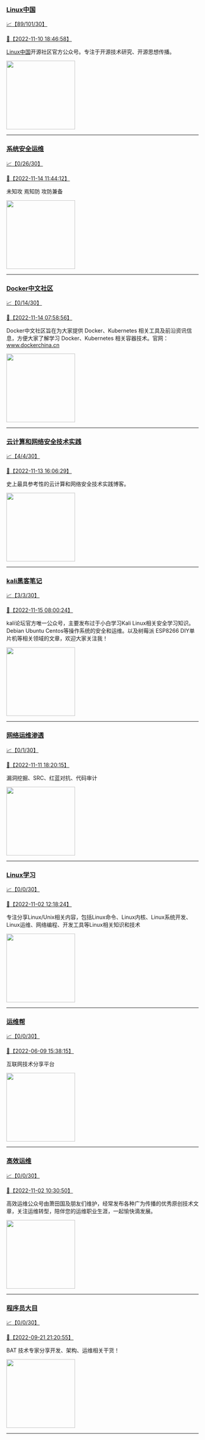
### [Linux中国](http://wechat.doonsec.com/wechat_echarts/?biz=MjM5NjQ4MjYwMQ==)

[:chart_with_upwards_trend:【89/101/30】](http://wechat.doonsec.com/wechat_echarts/?biz=MjM5NjQ4MjYwMQ==)

[:camera_flash:【2022-11-10 18:46:58】](https://mp.weixin.qq.com/s?__biz=MjM5NjQ4MjYwMQ==&mid=2664669874&idx=1&sn=24b2258a366fd6205a63006cbc07b91e&chksm=bdcf99f48ab810e2828eb0ea1f6dee561166ce9c3712aa296b65d4e7e053040e0db35664e3d3&scene=27&key=8f8a3e3ccb816a7ffd5431504f51721172c95c9031396b342d7d410ad9f5fe4436ad99c6a89d4709dffd4299e6678f50498b4e0a0cb2c3e6be36a9f542e4ec93c12075b342283002176c3a85a150bda8c99159e59330683e9b15d7f33097eb83898b7ab299d1434f5a9c0de50e77086e7ad08bdc53bf6f83616837643919ac44&ascene=15&uin=MTA3Mzc3OTIzNQ%3D%3D&devicetype=Windows+Server+2016+x64&version=63070517&lang=zh_CN&session_us=gh_630452116db5&exportkey=n_ChQIAhIQAN1ejM9Yco6SMaNrr%2B3D1hL5AQIE97dBBAEAAAAAAMcIOWM2jBIAAAAOpnltbLcz9gKNyK89dVj0U6t99BMit18Zc15gbCdcPcUI2ZZT3g9X%2FURpBctu78MbCiUPtUFz1PpJtLI4r00rY%2B9LpFyJdzr0s72YQsalwNpQ34iTUNmtMexYJz%2F5IEMTYY1a3B03wcq6JrFnaJK3kXI9MsKxg1A%2FVFfAbyqxhzm%2BV5pcwsSAtLk%2FEyYzuw0W5l7gBAFYj%2BraDE83piMXANmVQdk8kkAvGcwKXZPt6dJTf8by%2FgVByAqqVFQMSf0BuxF13miDa1n%2BMmy5G2cWfx%2F0JahJpmrPSpDyaNY0qKF%2Fnw%3D%3D&acctmo&scene=27#wechat_redirect)

[Linux中国](https://linux.cn/)开源社区官方公众号。专注于开源技术研究、开源思想传播。

<img align="top" width="180" src="http://open.weixin.qq.com/qr/code?username=gh_52ef55f8adfd" alt="" />

---


### [系统安全运维](http://wechat.doonsec.com/wechat_echarts/?biz=Mzk0NjE0NDc5OQ==)

[:chart_with_upwards_trend:【0/26/30】](http://wechat.doonsec.com/wechat_echarts/?biz=Mzk0NjE0NDc5OQ==)

[:camera_flash:【2022-11-14 11:44:12】](https://mp.weixin.qq.com/s?__biz=Mzk0NjE0NDc5OQ==&mid=2247512003&idx=1&sn=8374f9c7aee2c26afb6356ce0544eac3&chksm=c3087cb3f47ff5a5652c26ddfd909025202f51fe449b2de721fdfb0a6169914ba529cbcb690f&scene=27#wechat_redirect)

未知攻 焉知防 攻防兼备

<img align="top" width="180" src="http://open.weixin.qq.com/qr/code?username=gh_2c298b630170" alt="" />

---


### [Docker中文社区](http://wechat.doonsec.com/wechat_echarts/?biz=MzI1NzI5NDM4Mw==)

[:chart_with_upwards_trend:【0/14/30】](http://wechat.doonsec.com/wechat_echarts/?biz=MzI1NzI5NDM4Mw==)

[:camera_flash:【2022-11-14 07:58:56】](https://mp.weixin.qq.com/s?__biz=MzI1NzI5NDM4Mw==&mid=2247493983&idx=1&sn=3af1b91252c657305e2aef136da0c506&chksm=ea1b001fdd6c8909ece135dd7d3efed1209af25ba045a5ed9d7e426aa58606b4d6885f1e4f2e&scene=27&key=c88249d6eb3dd7a76e90645c10c6d514af4e4d0d9d2c122e3d4bce59921a126573ec8df1560072f16f5d8ef64b1729715132a2d9c66f89963c0cf59caa83e91c850f64e43b8725836dae762578f4335dbb7a4b3caeba71d4d2d0191025d2397a1fb972f99af46346ea3bd99fc2ee5ae4486ed74b01ad0d822fa67e88fa85e1a3&ascene=15&uin=NTY2NTA4NjQ%3D&devicetype=Windows+Server+2016+x64&version=63070517&lang=zh_CN&session_us=gh_fb242c15300f&exportkey=n_ChQIAhIQO%2BpacUga1Mbf8JrJ5HY6aRL4AQIE97dBBAEAAAAAAK9PBBj4lEIAAAAOpnltbLcz9gKNyK89dVj0WUBtgfEHwmiV0b9k1QBGKYIkPPaFkeT5HaXtlosO1vikTDenAW%2FhjxRal%2BlO1DAcIm6q3rtQEJJUZJO1Q8%2Fq%2BGdR4pRcK0uWs%2BUfVodcqWUIninkiq6%2BaeN2p461LJNdZOJHax5P9k75Adj%2BzQn53r%2F4Un9t2%2BykoGMhCJco8Ev%2Bhwz9kMio8RkK6bazSUmcN0f%2FRS8NHgRx9jCcUYJySqTdU4WZMicdf9R1nhMbPHnRH3cywUPoPHSt7%2FlCAEnRctw95MNR6SN8H%2BBgW1wr0SpT&acctmode=0&pass_&scene=27#wechat_redirect)

Docker中文社区旨在为大家提供 Docker、Kubernetes 相关工具及前沿资讯信息，方便大家了解学习 Docker、Kubernetes 相关容器技术。官网：www.dockerchina.cn

<img align="top" width="180" src="http://open.weixin.qq.com/qr/code?username=gh_8620cb9f61a5" alt="" />

---


### [云计算和网络安全技术实践](http://wechat.doonsec.com/wechat_echarts/?biz=MzA3MjM5MDc2Nw==)

[:chart_with_upwards_trend:【4/4/30】](http://wechat.doonsec.com/wechat_echarts/?biz=MzA3MjM5MDc2Nw==)

[:camera_flash:【2022-11-13 16:06:29】](https://mp.weixin.qq.com/s?__biz=MzA3MjM5MDc2Nw==&mid=2650747250&idx=1&sn=8e58867b4d3b0e014aebc1f97f7d0011&chksm=87149072b0631964313c582e7e18d7d224ff1acadec90b8a53309b0cf94e442f9a437c802bbb&scene=27#wechat_redirect)

史上最具参考性的云计算和网络安全技术实践博客。

<img align="top" width="180" src="http://open.weixin.qq.com/qr/code?username=gh_34d6b0cb5633" alt="" />

---


### [kali黑客笔记](http://wechat.doonsec.com/wechat_echarts/?biz=MzkxMzIwNTY1OA==)

[:chart_with_upwards_trend:【3/3/30】](http://wechat.doonsec.com/wechat_echarts/?biz=MzkxMzIwNTY1OA==)

[:camera_flash:【2022-11-15 08:00:24】](https://mp.weixin.qq.com/s?__biz=MzkxMzIwNTY1OA==&mid=2247492354&idx=1&sn=f96fc3f02b101d4f61fd2d2370f4ce38&chksm=c10393f7f6741ae1ce800d725092661c0fa0fdaaf2733b546d99e68d80993ecb22441756dc32&scene=27#wechat_redirect)

kali论坛官方唯一公众号，主要发布过于小白学习Kali Linux相关安全学习知识。Debian Ubuntu Centos等操作系统的安全和运维。以及树莓派 ESP8266 DIY单片机等相关领域的文章，欢迎大家关注我！

<img align="top" width="180" src="http://open.weixin.qq.com/qr/code?username=gh_fbcaf351ddc1" alt="" />

---


### [网络运维渗透](http://wechat.doonsec.com/wechat_echarts/?biz=MzA3MjMxODUwNg==)

[:chart_with_upwards_trend:【0/1/30】](http://wechat.doonsec.com/wechat_echarts/?biz=MzA3MjMxODUwNg==)

[:camera_flash:【2022-11-11 18:20:15】](https://mp.weixin.qq.com/s?__biz=MzA3MjMxODUwNg==&mid=2247485472&idx=1&sn=8f089c8c69e745d77e610fff1386638a&chksm=9f216365a856ea730e32a1209e13fbb6887291d98a381c4f87e231099fa60e56a097e63ba405&scene=27#wechat_redirect)

漏洞挖掘、SRC、红蓝对抗、代码审计

<img align="top" width="180" src="http://open.weixin.qq.com/qr/code?username=gh_304f5239b3b0" alt="" />

---


### [Linux学习](http://wechat.doonsec.com/wechat_echarts/?biz=MzI4MDEwNzAzNg==)

[:chart_with_upwards_trend:【0/0/30】](http://wechat.doonsec.com/wechat_echarts/?biz=MzI4MDEwNzAzNg==)

[:camera_flash:【2022-11-02 12:18:24】](https://mp.weixin.qq.com/s?__biz=MzI4MDEwNzAzNg==&mid=2649459426&idx=1&sn=22757dd06c6cfb118b38753c96d8b87d&chksm=f3a2ab91c4d52287241490716a18f6757154cb78576ff1d6141edfa1ca1f90a32bf78dee1e96&scene=27#wechat_redirect)

专注分享Linux/Unix相关内容，包括Linux命令、Linux内核、Linux系统开发、Linux运维、网络编程、开发工具等Linux相关知识和技术

<img align="top" width="180" src="http://open.weixin.qq.com/qr/code?username=gh_cb990d3ccd5f" alt="" />

---


### [运维帮](http://wechat.doonsec.com/wechat_echarts/?biz=MzA3MzYwNjQ3NA==)

[:chart_with_upwards_trend:【0/0/30】](http://wechat.doonsec.com/wechat_echarts/?biz=MzA3MzYwNjQ3NA==)

[:camera_flash:【2022-06-09 15:38:15】](https://mp.weixin.qq.com/s?__biz=MzA3MzYwNjQ3NA==&mid=2651301005&idx=1&sn=591c720a722d1091269049b822fa468b&chksm=84ff70a8b388f9beca2bbd95f4aa3fe7cb5fcb95b2b822a01b29b2a778b1a50d3ae19a0f9b3b&scene=27&key=3820ae6439ecdd67569d451dccff2df72725e4e22c34cf0a6ddd9a37045228bd9e958856d57127a3f0f2522acca0e50d1b9db03eea86dde0680fbf05e411e63a283bfecaed40196b0ed89737b29cc623c841187edc0bd2d4550f25978018b7b304803ce91e21d90c852d7aba839600f479f9b865321cb8c5435b0cd4edb5a8b0&ascene=15&uin=NTY2NTA4NjQ%3D&devicetype=Windows+Server+2016+x64&version=63060012&lang=zh_CN&session_us=gh_fc624022782d&exportkey=AxkXZwZaGn73CaYoM3ekAIk%3D&acctmode=0&pass_ticket=LY1K1kgm7M57xazR8DnzDx%2BiXiK1JFuyFgS5dcc8bbJqloaGfg67cPFCEdwYtoyz&wx_header=0&fontgear=2&scene=27#wechat_redirect)

互联网技术分享平台

<img align="top" width="180" src="http://open.weixin.qq.com/qr/code?username=gh_445a39329cd8" alt="" />

---


### [高效运维](http://wechat.doonsec.com/wechat_echarts/?biz=MzA4Nzg5Nzc5OA==)

[:chart_with_upwards_trend:【0/0/30】](http://wechat.doonsec.com/wechat_echarts/?biz=MzA4Nzg5Nzc5OA==)

[:camera_flash:【2022-11-02 10:30:50】](https://mp.weixin.qq.com/s?__biz=MzA4Nzg5Nzc5OA==&mid=2651725588&idx=1&sn=582d712c7be11868021930da3ef3dddc&chksm=8bc8dcbdbcbf55ab6c7fd23463fb14203dc331a32ddaee8f0cc939e51799463967d8802ea13d&scene=27#wechat_redirect)

高效运维公众号由萧田国及朋友们维护，经常发布各种广为传播的优秀原创技术文章，关注运维转型，陪伴您的运维职业生涯，一起愉快滴发展。

<img align="top" width="180" src="http://open.weixin.qq.com/qr/code?username=gh_0fdeda7cb50a" alt="" />

---


### [程序员大目](http://wechat.doonsec.com/wechat_echarts/?biz=MzI4ODQ3NjE2OA==)

[:chart_with_upwards_trend:【0/0/30】](http://wechat.doonsec.com/wechat_echarts/?biz=MzI4ODQ3NjE2OA==)

[:camera_flash:【2022-09-21 21:20:55】](https://mp.weixin.qq.com/s?__biz=MzI4ODQ3NjE2OA==&mid=2247500356&idx=1&sn=69754a844e3a51a5427a0efec6aa45bd&chksm=ec3f5f23db48d6353810ef9157baf1fc90adbd884423aba73bd00450e5e6777e6e46dbe30489&scene=27&key=512fb80aa4f22d2a8ac8a7af6059d9b697eaef75ed0476d4690fc363cab93d636f7775d20d20fd3b1cd8bc051e62783ef79a2497a6b927846f0446f0af1324426177ebc087d480f11223e6aa409b2a26ab3d9ac220856bd51003dc89dc5306590dc812175fea69cf84266821b6f428181384d29a2d5a699f58c3d897ce4f980a&ascene=15&uin=MTA3Mzc3OTIzNQ%3D%3D&devicetype=Windows+Server+2016+x64&version=63070517&lang=zh_CN&session_us=gh_5f81484d311e&exportkey=AfaIj87lbeDD6CwHew4i%2FSM%3D&acctmode=0&pass_ticket=nP6spRM8hMyiazMifMuFetRdSji3u6F4iU1PoNglFE6zGbwDRWX%2F4QyvCBMQQBay&wx_header=0&fontgear=2&scene=27#wechat_redirect)

BAT 技术专家分享开发、架构、运维相关干货！

<img align="top" width="180" src="http://open.weixin.qq.com/qr/code?username=gh_e6849e368b5f" alt="" />

---

